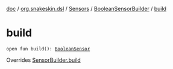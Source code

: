 [doc](../../../index.md) / [org.snakeskin.dsl](../../index.md) / [Sensors](../index.md) / [BooleanSensorBuilder](index.md) / [build](./build.md)

# build

`open fun build(): `[`BooleanSensor`](../../../org.snakeskin.sensors/-boolean-sensor/index.md)

Overrides [SensorBuilder.build](../-sensor-builder/build.md)

